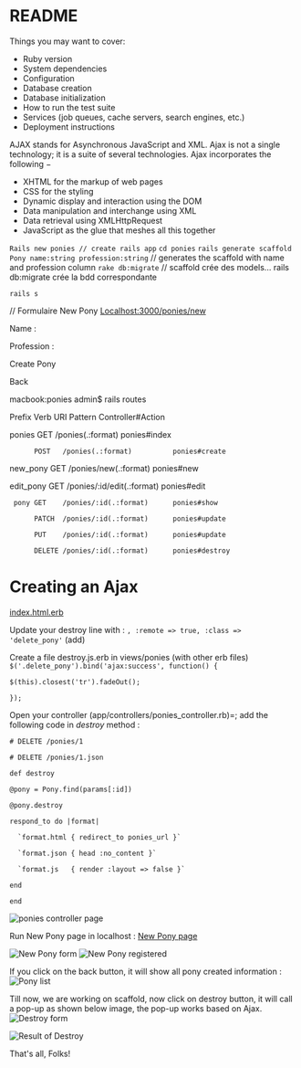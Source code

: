 # README

Things you may want to cover:
  * Ruby version
  * System dependencies
  * Configuration
  * Database creation
  * Database initialization
  * How to run the test suite
  * Services (job queues, cache servers, search engines, etc.)
  * Deployment instructions


AJAX stands for Asynchronous JavaScript and XML. Ajax is not a single technology; it is a suite of several technologies. Ajax incorporates the following −

  * XHTML for the markup of web pages
  * CSS for the styling
  * Dynamic display and interaction using the DOM
  * Data manipulation and interchange using XML
  * Data retrieval using XMLHttpRequest
  * JavaScript as the glue that meshes all this together


`Rails new ponies // create rails app`
`cd ponies`
`rails generate scaffold Pony name:string profession:string` // generates the scaffold with name and profession column
`rake db:migrate` // scaffold crée des models... rails db:migrate crée la bdd correspondante

`rails s`

// Formulaire New Pony
[Localhost:3000/ponies/new](http://localhost:3000/ponies/new)

Name :

Profession :

Create Pony

Back


macbook:ponies admin$ rails routes

   Prefix Verb   URI Pattern                Controller#Action

   ponies GET    /ponies(.:format)          ponies#index

          POST   /ponies(.:format)          ponies#create

 new_pony GET    /ponies/new(.:format)      ponies#new

edit_pony GET    /ponies/:id/edit(.:format) ponies#edit

     pony GET    /ponies/:id(.:format)      ponies#show

          PATCH  /ponies/:id(.:format)      ponies#update

          PUT    /ponies/:id(.:format)      ponies#update

          DELETE /ponies/:id(.:format)      ponies#destroy

# 
# Creating an Ajax
[index.html.erb](app/views/ponies/index.html.erb)

Update your destroy line with : `, :remote => true, :class => 'delete_pony'` (add)

Create a file destroy.js.erb in views/ponies (with other erb files)
`$('.delete_pony').bind('ajax:success', function() {`

   `$(this).closest('tr').fadeOut();`

`});`


Open your controller (app/controllers/ponies_controller.rb)=; add the following code in *destroy* method :

`# DELETE /ponies/1`

`# DELETE /ponies/1.json`

`def destroy`

   `@pony = Pony.find(params[:id])`

   `@pony.destroy`
   

   `respond_to do |format|`

      `format.html { redirect_to ponies_url }`

      `format.json { head :no_content }`

      `format.js   { render :layout => false }`

   `end`
  
`end`

![ponies controller page](https://www.tutorialspoint.com/ruby-on-rails/images/ajax3.jpg)

Run New Pony page in localhost : [New Pony page](http://localhost:3000/ponies/new)

![New Pony form](https://www.tutorialspoint.com/ruby-on-rails/images/ajax4.jpg)
![New Pony registered](https://www.tutorialspoint.com/ruby-on-rails/images/ajax5.jpg)

If you click on the back button, it will show all pony created information :
![Pony list](https://www.tutorialspoint.com/ruby-on-rails/images/ajax6.jpg)

Till now, we are working on scaffold, now click on destroy button, it will call a pop-up as shown below image, the pop-up works based on Ajax.
![Destroy form](https://www.tutorialspoint.com/ruby-on-rails/images/ajax7.jpg)

![Result of Destroy](https://www.tutorialspoint.com/ruby-on-rails/images/ajax8.jpg)

That's all, Folks!

